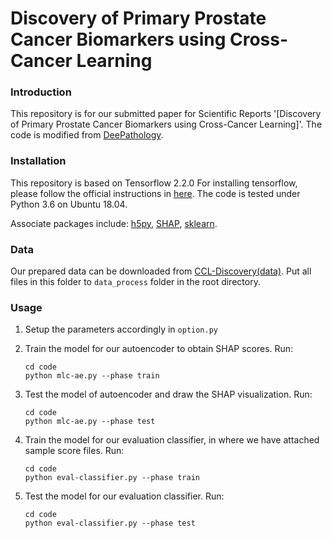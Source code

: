 # Discovery of Primary Prostate Cancer Biomarkers using Cross-Cancer Learning

### Introduction

This repository is for our submitted paper for Scientific Reports '[Discovery of Primary Prostate Cancer Biomarkers
using Cross-Cancer Learning]'. The code is modified from [DeePathology](https://github.com/SharifBioinf/DeePathology). 

### Installation
This repository is based on Tensorflow 2.2.0
For installing tensorflow, please follow the official instructions in [here](https://www.tensorflow.org/install/install_linux). The code is tested under Python 3.6 on Ubuntu 18.04.

Associate packages include: [h5py](https://www.h5py.org/), [SHAP](https://github.com/slundberg/shap), [sklearn](https://scikit-learn.org/stable/).

### Data
Our prepared data can be downloaded from [CCL-Discovery(data)](https://drive.google.com/file/d/1evJ7J4M7U8TsU_lujKUBq6ROYS9d7pZR/view?usp=sharing). Put all files in this folder to `data_process` folder in the root directory.
### Usage

1. Setup the parameters accordingly in `option.py`
   
2. Train the model for our autoencoder to obtain SHAP scores.
    Run:
   ```shell
   cd code
   python mlc-ae.py --phase train
   ```

3. Test the model of autoencoder and draw the SHAP visualization.
    Run:
   ```shell
   cd code
   python mlc-ae.py --phase test
   ```  
   
4. Train the model for our evaluation classifier, in where we have attached sample score files.
    Run:
   ```shell
   cd code
   python eval-classifier.py --phase train
   ```
   
5. Test the model for our evaluation classifier.
    Run:
   ```shell
   cd code
   python eval-classifier.py --phase test
   ```
